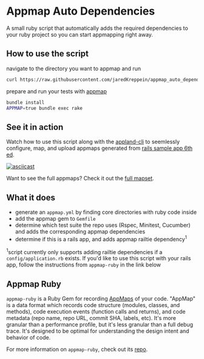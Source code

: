 # Appmap Auto Dependencies
A small ruby script that automatically adds the required dependencies to your ruby project so you can start appmapping right away.

## How to use the script
navigate to the directory you want to appmap and run
```sh
curl https://raw.githubusercontent.com/jaredKreppein/appmap_auto_dependencies/main/generate_dependencies.rb | ruby
```
prepare and run your tests with [appmap](https://github.com/applandinc/appmap-ruby)
```sh
bundle install
APPMAP=true bundle exec rake
```
## See it in action
Watch how to use this script along with the [appland-cli](https://github.com/applandinc/appland-cli) to seemlessly configure, map, and upload appmaps generated from [rails sample app 6th ed](https://github.com/mhartl/sample_app_6th_ed).

[![asciicast](https://asciinema.org/a/ZWhesCFC7cvtILawK3OsIZbg2.svg)](https://asciinema.org/a/ZWhesCFC7cvtILawK3OsIZbg2)

Want to see the full appmaps? Check it out the [full mapset](https://app.land/applications/219?mapset=1932).


## What it does
- generate an `appmap.yml` by finding core directories with ruby code inside
- add the appmap gem to `Gemfile`
- determine which test suite the repo uses (Rspec, Minitest, Cucumber) and adds the corresponding appmap dependencies
- determine if this is a rails app, and adds appmap railtie dependency<sup>1</sup>

<sup>1</sup>script currently only supports adding railtie dependencies if a `config/application.rb` exists. If you'd like to use this script with your rails app, follow the instructions from `appmap-ruby` in the link below

## Appmap Ruby
`appmap-ruby` is a Ruby Gem for recording
[AppMaps](https://github.com/applandinc/appmap) of your code.
"AppMap" is a data format which records code structure (modules, classes, and methods), code execution events
(function calls and returns), and code metadata (repo name, repo URL, commit
SHA, labels, etc). It's more granular than a performance profile, but it's less
granular than a full debug trace. It's designed to be optimal for understanding the design intent and behavior of code.

For more information on `appmap-ruby`, check out its [repo](https://github.com/applandinc/appmap-ruby).
